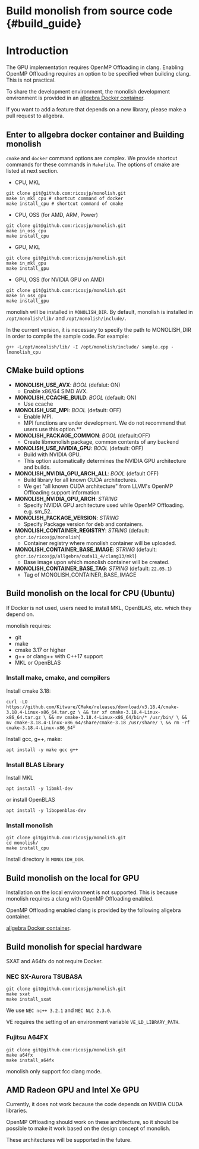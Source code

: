 # Build monolish from source code {#build_guide}

# Introduction

The GPU implementation requires OpenMP Offloading in clang.
Enabling OpenMP Offloading requires an option to be specified when building clang. This is not practical.

To share the development environment, the monolish development environment is provided in an [allgebra Docker container](https://github.com/ricosjp/allgebra).

If you want to add a feature that depends on a new library, please make a pull request to allgebra.

## Enter to allgebra docker container and Building monolish

`cmake` and `docker` command options are complex. We provide shortcut commands for these commands in `Makefile`.
The options of cmake are listed at next section.

- CPU, MKL

```
git clone git@github.com:ricosjp/monolish.git
make in_mkl_cpu # shortcut command of docker
make install_cpu # shortcut command of cmake
```

- CPU, OSS (for AMD, ARM, Power)

```
git clone git@github.com:ricosjp/monolish.git
make in_oss_cpu
make install_cpu
```

- GPU, MKL

```
git clone git@github.com:ricosjp/monolish.git
make in_mkl_gpu
make install_gpu
```

- GPU, OSS (for NVIDIA GPU on AMD)

```
git clone git@github.com:ricosjp/monolish.git
make in_oss_gpu
make install_gpu
```

monolish will be installed in `MONOLISH_DIR`.
By default, monolish is installed in `/opt/monolish/lib/` and `/opt/monolish/include/`.

In the current version, it is necessary to specify the path to MONOLISH_DIR in order to compile the sample code. For example:

```
g++ -L/opt/monolish/lib/ -I /opt/monolish/include/ sample.cpp -lmonolish_cpu
```

## CMake build options

- **MONOLISH_USE_AVX**: _BOOL_ (defalut: ON)
  - Enable x86/64 SIMD AVX.
- **MONOLISH_CCACHE_BUILD**: _BOOL_ (default: ON)
  - Use ccache
- **MONOLISH_USE_MPI**: _BOOL_ (default: OFF)
  - Enable MPI.
  - MPI functions are under development. We do not recommend that users use this option.**
- **MONOLISH_PACKAGE_COMMON**: _BOOL_ (default:OFF)
  - Create libmonolish package, common contents of any backend
- **MONOLISH_USE_NVIDIA_GPU**: _BOOL_ (default: OFF)
  - Build with NVIDIA GPU.
  - This option automatically determines the NVIDIA GPU architecture and builds.
- **MONOLISH_NVIDIA_GPU_ARCH_ALL**: _BOOL_ (default OFF)
  - Build library for all known CUDA architectures.
  - We get "all known CUDA architecture" from LLVM's OpenMP Offloading support information.
- **MONOLISH_NVIDIA_GPU_ARCH**: _STRING_
  - Specify NVIDIA GPU architecture used while OpenMP Offloading. e.g. sm_52.
- **MONOLISH_PACKAGE_VERSION**: _STRING_
  - Specify Package version for deb and containers.
- **MONOLISH_CONTAINER_REGISTRY**: _STRING_ (default: `ghcr.io/ricosjp/monolish`)
  - Container registry where monolish container will be uploaded.
- **MONOLISH_CONTAINER_BASE_IMAGE**: _STRING_ (default: `ghcr.io/ricosjp/allgebra/cuda11_4/clang13/mkl`)
  - Base image upon which monolish container will be created.
- **MONOLISH_CONTAINER_BASE_TAG**: _STRING_ (default: `22.05.1`)
  - Tag of MONOLISH_CONTAINER_BASE_IMAGE

## Build monolish on the local for CPU (Ubuntu)

If Docker is not used, users need to install MKL, OpenBLAS, etc. which they depend on.

monolish requires:

- git
- make
- cmake 3.17 or higher
- g++ or clang++ with C++17 support
- MKL or OpenBLAS

### Install make, cmake, and compilers

Install cmake 3.18:

```
curl -LO https://github.com/Kitware/CMake/releases/download/v3.18.4/cmake-3.18.4-Linux-x86_64.tar.gz \ && tar xf cmake-3.18.4-Linux-x86_64.tar.gz \ && mv cmake-3.18.4-Linux-x86_64/bin/* /usr/bin/ \ && mv cmake-3.18.4-Linux-x86_64/share/cmake-3.18 /usr/share/ \ && rm -rf cmake-3.18.4-Linux-x86_64*

```

Install gcc, g++, make:

```
apt install -y make gcc g++
```

### Install BLAS Library

Install MKL

```
apt install -y libmkl-dev
```

or install OpenBLAS

```
apt install -y libopenblas-dev
```

### Install monolish

```
git clone git@github.com:ricosjp/monolish.git
cd monolish/
make install_cpu
```

Install directory is `MONOLIDH_DIR`.

## Build monolish on the local for GPU

Installation on the local environment is not supported. This is because monolish requires a clang with OpenMP Offloading enabled.

OpenMP Offloading enabled clang is provided by the following allgebra container.

[allgebra Docker container](https://github.com/ricosjp/allgebra).

## Build monolish for special hardware

SXAT and A64fx do not require Docker.

### NEC SX-Aurora TSUBASA

```
git clone git@github.com:ricosjp/monolish.git
make sxat
make install_sxat
```

We use `NEC nc++ 3.2.1` and `NEC NLC 2.3.0`.

VE requires the setting of an environment variable `VE_LD_LIBRARY_PATH`.

### Fujitsu A64FX

```
git clone git@github.com:ricosjp/monolish.git
make a64fx
make install_a64fx
```

monolish only support fcc clang mode.

## AMD Radeon GPU and Intel Xe GPU

Currently, it does not work because the code depends on NVIDIA CUDA libraries.

OpenMP Offloading should work on these architecture, so it should be possible to make it work based on the design concept of monolish.

These architectures will be supported in the future.
